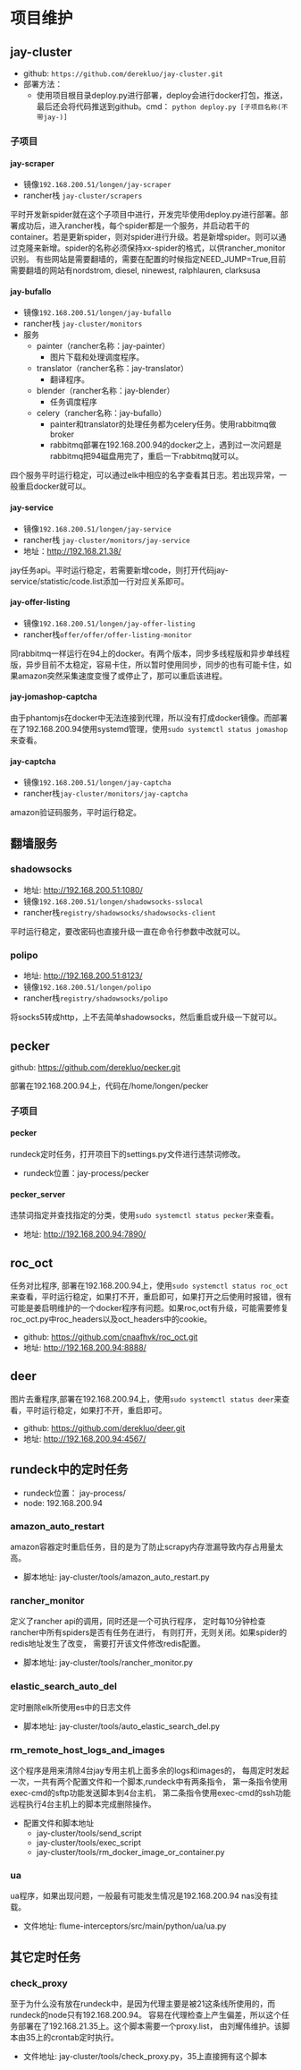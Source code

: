 # 项目维护
## jay-cluster
- github: `https://github.com/derekluo/jay-cluster.git`
- 部署方法：
   - 使用项目根目录deploy.py进行部署，deploy会进行docker打包，推送，最后还会将代码推送到github。cmd： `python deploy.py [子项目名称(不带jay-)]`
### 子项目
#### jay-scraper
- 镜像`192.168.200.51/longen/jay-scraper`
- rancher栈 `jay-cluster/scrapers`

平时开发新spider就在这个子项目中进行，开发完毕使用deploy.py进行部署。部署成功后，进入rancher栈，每个spider都是一个服务，并启动若干的container。若是更新spider，则对spider进行升级。若是新增spider。则可以通过克隆来新增。spider的名称必须保持xx-spider的格式，以供rancher_monitor识别。
有些网站是需要翻墙的，需要在配置的时候指定NEED_JUMP=True,目前需要翻墙的网站有nordstrom, diesel, ninewest, ralphlauren, clarksusa

#### jay-bufallo

- 镜像`192.168.200.51/longen/jay-bufallo`
- rancher栈 `jay-cluster/monitors`
- 服务
  - painter（rancher名称：jay-painter）
    - 图片下载和处理调度程序。
  - translator（rancher名称：jay-translator）
    - 翻译程序。
  - blender（rancher名称：jay-blender）
    - 任务调度程序
  - celery（rancher名称：jay-bufallo）
    - painter和translator的处理任务都为celery任务。使用rabbitmq做broker
    - rabbitmq部署在192.168.200.94的docker之上，遇到过一次问题是rabbitmq把94磁盘用完了，重启一下rabbitmq就可以。
    
四个服务平时运行稳定，可以通过elk中相应的名字查看其日志。若出现异常，一般重启docker就可以。
  
#### jay-service
- 镜像`192.168.200.51/longen/jay-service`
- rancher栈 `jay-cluster/monitors/jay-service`
- 地址：http://192.168.21.38/

jay任务api。平时运行稳定，若需要新增code，则打开代码jay-service/statistic/code.list添加一行对应关系即可。

#### jay-offer-listing
- 镜像`192.168.200.51/longen/jay-offer-listing`
- rancher栈`offer/offer/offer-listing-monitor`

同rabbitmq一样运行在94上的docker。有两个版本，同步多线程版和异步单线程版，异步目前不太稳定，容易卡住，所以暂时使用同步，同步的也有可能卡住，如果amazon突然采集速度变慢了或停止了，那可以重启该进程。

#### jay-jomashop-captcha
由于phantomjs在docker中无法连接到代理，所以没有打成docker镜像。而部署在了192.168.200.94使用systemd管理，使用`sudo systemctl status jomashop`来查看。

#### jay-captcha
- 镜像`192.168.200.51/longen/jay-captcha`
- rancher栈`jay-cluster/monitors/jay-captcha`

amazon验证码服务，平时运行稳定。

## 翻墙服务
### shadowsocks
- 地址: http://192.168.200.51:1080/
- 镜像`192.168.200.51/longen/shadowsocks-sslocal`
- rancher栈`registry/shadowsocks/shadowsocks-client`

平时运行稳定，要改密码也直接升级一直在命令行参数中改就可以。

### polipo
- 地址: http://192.168.200.51:8123/
- 镜像`192.168.200.51/longen/polipo`
- rancher栈`registry/shadowsocks/polipo`

将socks5转成http，上不去简单shadowsocks，然后重启或升级一下就可以。

## pecker
github: https://github.com/derekluo/pecker.git

部署在192.168.200.94上，代码在/home/longen/pecker
### 子项目
#### pecker

rundeck定时任务，打开项目下的settings.py文件进行违禁词修改。
- rundeck位置：jay-process/pecker

#### pecker_server
违禁词指定并查找指定的分类，使用`sudo systemctl status pecker`来查看。
- 地址: http://192.168.200.94:7890/

## roc_oct
任务对比程序, 部署在192.168.200.94上，使用`sudo systemctl status roc_oct`来查看，平时运行稳定，如果打不开，重启即可，如果打开之后使用时报错，很有可能是姜启明维护的一个docker程序有问题。如果roc,oct有升级，可能需要修复roc_oct.py中roc_headers以及oct_headers中的cookie。
- github: https://github.com/cnaafhvk/roc_oct.git
- 地址: http://192.168.200.94:8888/

## deer
图片去重程序,部署在192.168.200.94上，使用`sudo systemctl status deer`来查看，平时运行稳定，如果打不开，重启即可。
- github: https://github.com/derekluo/deer.git
- 地址: http://192.168.200.94:4567/

## rundeck中的定时任务
- rundeck位置： jay-process/
- node: 192.168.200.94
### amazon_auto_restart
amazon容器定时重启任务，目的是为了防止scrapy内存泄漏导致内存占用量太高。
- 脚本地址: jay-cluster/tools/amazon_auto_restart.py
### rancher_monitor
定义了rancher api的调用，同时还是一个可执行程序，
定时每10分钟检查rancher中所有spiders是否有任务在进行，
有则打开，无则关闭。如果spider的redis地址发生了改变，
需要打开该文件修改redis配置。
- 脚本地址: jay-cluster/tools/rancher_monitor.py
### elastic_search_auto_del
定时删除elk所使用es中的日志文件
- 脚本地址: jay-cluster/tools/auto_elastic_search_del.py
### rm_remote_host_logs_and_images
这个程序是用来清除4台jay专用主机上面多余的logs和images的，
每周定时发起一次，一共有两个配置文件和一个脚本,rundeck中有两条指令，
第一条指令使用exec-cmd的sftp功能发送脚本到4台主机，
第二条指令使用exec-cmd的ssh功能远程执行4台主机上的脚本完成删除操作。
- 配置文件和脚本地址
  - jay-cluster/tools/send_script
  - jay-cluster/tools/exec_script
  - jay-cluster/tools/rm_docker_image_or_container.py
### ua
ua程序，如果出现问题，一般最有可能发生情况是192.168.200.94 nas没有挂载。

- 文件地址: flume-interceptors/src/main/python/ua/ua.py

## 其它定时任务
### check_proxy
至于为什么没有放在rundeck中，是因为代理主要是被21这条线所使用的，而rundeck的node只有192.168.200.94。
容易在代理检查上产生偏差，所以这个任务部署在了192.168.21.35上。这个脚本需要一个proxy.list，
由刘耀伟维护。该脚本由35上的crontab定时执行。
- 文件地址: jay-cluster/tools/check_proxy.py，35上直接拥有这个脚本
